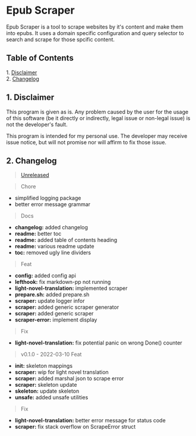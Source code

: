 # Epub Scraper

Epub Scraper is a tool to scrape websites by it's content and make them into epubs. It uses a domain specific configuration and query selector to search and scrape for those spcific content.

## Table of Contents

1\.  [Disclaimer](#disclaimer)  
2\.  [Changelog](#changelog)  

<a name="disclaimer"></a>

## 1\. Disclaimer

This program is given as is. Any problem caused by the user for the usage of this software (be it directly or indirectly, legal issue or non-legal issue) is not the developer's fault.

This program is intended for my personal use. The developer may receive issue notice, but will not promise nor will affirm to fix those issue.

<a name="changelog"></a>

## 2\. Changelog

<a name="unreleased"></a>
> [Unreleased]

> Chore
- simplified logging package
- better error message grammar

> Docs
- **changelog:** added changelog
- **readme:** better toc
- **readme:** added table of contents heading
- **readme:** various readme update
- **toc:** removed ugly line dividers

> Feat
- **config:** added config api
- **lefthook:** fix markdown-pp not running
- **light-novel-translation:** implemented scraper
- **prepare.sh:** added prepare.sh
- **scraper:** update logger infor
- **scraper:** added generic scraper generator
- **scraper:** added generic scraper
- **scraper-error:** implement display

> Fix
- **light-novel-translation:** fix potential panic on wrong Done() counter


<a name="v0.1.0"></a>
> v0.1.0 - 2022-03-10
> Feat
- **init:** skeleton mappings
- **scraper:** wip for light novel translation
- **scraper:** added marshal json to scrape error
- **scraper:** skeleton update
- **skeleton:** update skeleton
- **unsafe:** added unsafe utilities

> Fix
- **light-novel-translation:** better error message for status code
- **scraper:** fix stack overflow on ScrapeError struct


[Unreleased]: https://github.com/tigorlazuardi/epub-scraper/compare/v0.1.0...HEAD

